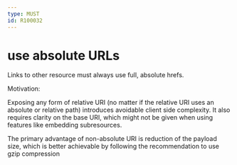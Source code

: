 ```yaml
---
type: MUST
id: R100032
---
```


# use absolute URLs

Links to other resource must always use full, absolute hrefs.

Motivation:

Exposing any form of relative URI (no matter if the relative URI uses an absolute or relative path)
introduces avoidable client side complexity. It also requires clarity on the base URI, which might not be given when
using features like embedding subresources.

The primary advantage of non-absolute URI is reduction of the payload size,
which is better achievable by following the recommendation to use gzip compression
